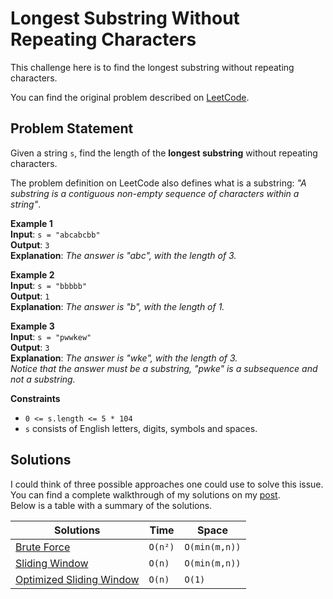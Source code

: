 # Longest Substring Without Repeating Characters

This challenge here is to find the longest substring without repeating characters.

You can find the original problem described on [LeetCode][003-problem].

## Problem Statement
Given a string `s`, find the length of the **longest substring** without repeating characters.

The problem definition on LeetCode also defines what is a substring:
*"A substring is a contiguous non-empty sequence of characters within a string"*.

**Example 1**  
**Input**: `s = "abcabcbb"`  
**Output**: `3`  
**Explanation**: *The answer is "abc", with the length of 3.*

**Example 2**  
**Input**: `s = "bbbbb"`  
**Output**: `1`  
**Explanation**: *The answer is "b", with the length of 1.*

**Example 3**  
**Input**: `s = "pwwkew"`  
**Output**: `3`  
**Explanation**: *The answer is "wke", with the length of 3.*  
*Notice that the answer must be a substring, "pwke" is a subsequence and not a substring.*

**Constraints**
- `0 <= s.length <= 5 * 104`
- `s` consists of English letters, digits, symbols and spaces.

## Solutions
I could think of three possible approaches one could use to solve this issue.  
You can find a complete walkthrough of my solutions on my [post][003-walkthrough].  
Below is a table with a summary of the solutions.

| Solutions | Time | Space |
| --- | --- | --- |
| [Brute Force][003-solution1] | `O(n²)` | `O(min(m,n))` |
| [Sliding Window][003-solution2] | `O(n)` | `O(min(m,n))` |
| [Optimized Sliding Window][003-solution3] | `O(n)` | `O(1)` |

<!-- Markdown references https://www.markdownguide.org/basic-syntax/#reference-style-links -->
[003-problem]: https://leetcode.com/problems/longest-substring-without-repeating-characters
[003-walkthrough]: https://jobear.dev/algo-hub/leetcode/003-longest-substring-without-repeating-characters/
[003-solution1]: ./Problem003BruteForceSolution.swift
[003-solution2]: ./Problem003SlidingWindowSolution.swift
[003-solution3]: ./Problem003OptimizedSlidingWindowSolution.swift
